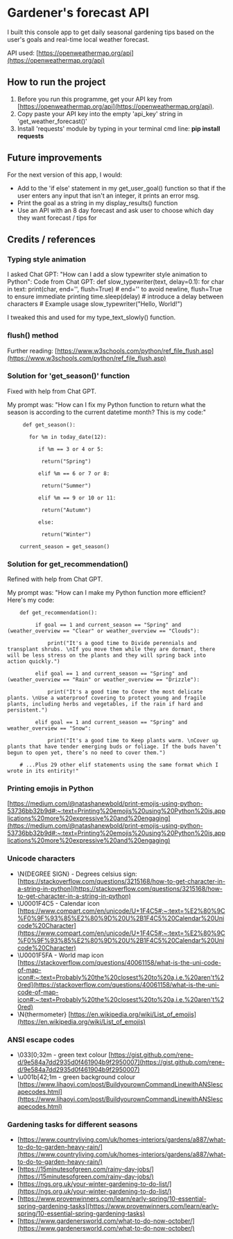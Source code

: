 # ﻿Gardener's forecast API
I built this console app to get daily seasonal gardening tips based on the user's goals and real-time local weather forecast.

API used: [https://openweathermap.org/api](https://openweathermap.org/api)

## How to run the project
1. Before you run this programme, get your API key from [https://openweathermap.org/api](https://openweathermap.org/api).
2. Copy paste your API key into the empty 'api_key' string in 'get_weather_forecast()'
3. Install 'requests' module by typing in your terminal cmd line: **pip install requests**

## Future improvements
For the next version of this app, I would:
- Add to the 'if else' statement in my get_user_goal() function so that if the user enters any input that isn't an integer, it prints an error msg.
- Print the goal as a string in my display_results() function
- Use an API with an 8 day forecast and ask user to choose which day they want forecast / tips for

## Credits / references
### Typing style animation 
I asked Chat GPT: "How can I add a slow typewriter style animation to Python":
Code from Chat GPT:
        def slow_typewriter(text, delay=0.1):
             for char in text:
                 print(char, end='', flush=True)  # end='' to avoid newline, flush=True to ensure immediate printing
                 time.sleep(delay)  # introduce a delay between characters
        # Example usage
        slow_typewriter("Hello, World!")

I tweaked this and used for my type_text_slowly() function.

### flush() method
Further reading: [https://www.w3schools.com/python/ref_file_flush.asp](https://www.w3schools.com/python/ref_file_flush.asp)

### Solution for 'get_season()' function 
Fixed with help from Chat GPT. 

My prompt was: "How can I fix my Python function to return what the season is according to the current datetime month? This is my code:"

         def get_season():
         
           for %m in today_date(12):
           
              if %m == 3 or 4 or 5:
              
               return("Spring")
               
              elif %m == 6 or 7 or 8:
              
               return("Summer")
               
              elif %m == 9 or 10 or 11:
              
               return("Autumn")
               
              else:
              
               return("Winter")
               
        current_season = get_season()

### Solution for get_recommendation() 
Refined with help from Chat GPT. 

My prompt was: "How can I make my Python function more efficient? Here's my code:

        def get_recommendation():
        
             if goal == 1 and current_season == "Spring" and (weather_overview == "Clear" or weather_overview == "Clouds"):
             
                 print("It's a good time to Divide perennials and transplant shrubs. \nIf you move them while they are dormant, there will be less stress on the plants and they will spring back into action quickly.")
                 
             elif goal == 1 and current_season == "Spring" and (weather_overview == "Rain" or weather_overview == "Drizzle"):
             
                 print("It's a good time to Cover the most delicate plants. \nUse a waterproof covering to protect young and fragile plants, including herbs and vegetables, if the rain if hard and persistent.")
                 
             elif goal == 1 and current_season == "Spring" and weather_overview == "Snow":
             
                 print("It's a good time to Keep plants warm. \nCover up plants that have tender emerging buds or foliage. If the buds haven’t begun to open yet, there’s no need to cover them.")
                 
        # ...Plus 29 other elif statements using the same format which I wrote in its entirity!"

### Printing emojis in Python
[https://medium.com/@natashanewbold/print-emojis-using-python-53736bb32b9d#:~:text=Printing%20emojis%20using%20Python%20is,applications%20more%20expressive%20and%20engaging](https://medium.com/@natashanewbold/print-emojis-using-python-53736bb32b9d#:~:text=Printing%20emojis%20using%20Python%20is,applications%20more%20expressive%20and%20engaging)

### Unicode characters
- \N{DEGREE SIGN} - Degrees celsius sign: [https://stackoverflow.com/questions/3215168/how-to-get-character-in-a-string-in-python](https://stackoverflow.com/questions/3215168/how-to-get-character-in-a-string-in-python)
- \U0001F4C5 - Calendar icon [https://www.compart.com/en/unicode/U+1F4C5#:~:text=%E2%80%9C%F0%9F%93%85%E2%80%9D%20U%2B1F4C5%20Calendar%20Unicode%20Character](https://www.compart.com/en/unicode/U+1F4C5#:~:text=%E2%80%9C%F0%9F%93%85%E2%80%9D%20U%2B1F4C5%20Calendar%20Unicode%20Character)
- \U0001F5FA - World map icon [https://stackoverflow.com/questions/40061158/what-is-the-uni-code-of-map-icon#:~:text=Probably%20the%20closest%20to%20a,i.e.%20aren't%20red](https://stackoverflow.com/questions/40061158/what-is-the-uni-code-of-map-icon#:~:text=Probably%20the%20closest%20to%20a,i.e.%20aren't%20red)
- \N{thermometer} [https://en.wikipedia.org/wiki/List_of_emojis](https://en.wikipedia.org/wiki/List_of_emojis)

### ANSI escape codes
- \033[0;32m - green text colour [https://gist.github.com/rene-d/9e584a7dd2935d0f461904b9f2950007](https://gist.github.com/rene-d/9e584a7dd2935d0f461904b9f2950007)
- \u001b[42;1m - green background colour [https://www.lihaoyi.com/post/BuildyourownCommandLinewithANSIescapecodes.html](https://www.lihaoyi.com/post/BuildyourownCommandLinewithANSIescapecodes.html)

### Gardening tasks for different seasons
- [https://www.countryliving.com/uk/homes-interiors/gardens/a887/what-to-do-to-garden-heavy-rain/](https://www.countryliving.com/uk/homes-interiors/gardens/a887/what-to-do-to-garden-heavy-rain/)
- [https://15minutesofgreen.com/rainy-day-jobs/](https://15minutesofgreen.com/rainy-day-jobs/)
- [https://ngs.org.uk/your-winter-gardening-to-do-list/](https://ngs.org.uk/your-winter-gardening-to-do-list/)
- [https://www.provenwinners.com/learn/early-spring/10-essential-spring-gardening-tasks](https://www.provenwinners.com/learn/early-spring/10-essential-spring-gardening-tasks)
- [https://www.gardenersworld.com/what-to-do-now-october/](https://www.gardenersworld.com/what-to-do-now-october/)
